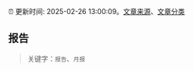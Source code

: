:alarm_clock: 更新时间: 2025-02-26 13:00:09。[文章来源](/README.md)、[文章分类](/TAGS.md)

## 报告


> 关键字：`报告`、`月报`



